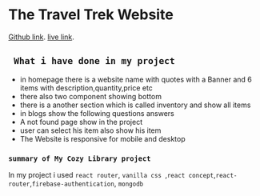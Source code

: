 # The Travel Trek Website

[Github link](https://github.com/programming-hero-web-course-4/independent-service-provider-muyed-moktadir).
[live link](https://travel-trek-e5c58.web.app/).

## ` What i have done in my project`
* in homepage there is a website name with quotes with a Banner and 6 items with description,quantity,price etc
* there also two component showing bottom 
* there is a another section which is called inventory and show all items
* in blogs show the following questions answers
* A not found page show in the project
* user can select his item also show his item
* The Website is responsive for mobile and desktop



### `summary of My Cozy Library project`

In my project i used `react router`, `vanilla css `,`react concept`,`react-router`,`firebase-authentication`, `mongodb`